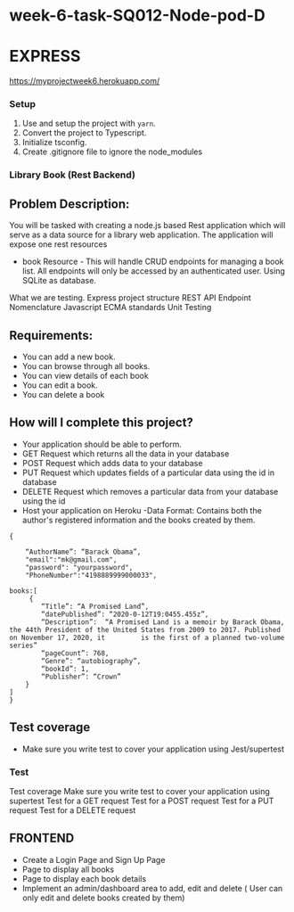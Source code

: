 # week-6-task-SQ012-Node-pod-D
# EXPRESS 

https://myprojectweek6.herokuapp.com/

### Setup
1. Use and setup the project with `yarn`.
2. Convert the project to Typescript.
3. Initialize tsconfig.
4. Create .gitignore file to ignore the node_modules

### Library Book (Rest Backend)

## Problem Description:

You will be tasked with creating a node.js based Rest application which will serve as a data source for a library web application. The application will expose one rest resources
* book Resource - This will handle CRUD endpoints for managing a book list. All endpoints will only be accessed by an authenticated user.
Using SQLite as database.

What we are testing.
Express project structure
REST API Endpoint Nomenclature
Javascript ECMA standards
Unit Testing

## Requirements:

- You can add a new book.
- You can browse through all books.
- You can view details of each book
- You can edit a book.
- You can delete a book



## How will I complete this project?
- Your application should be able to perform.
- GET Request which returns all the data in your database 
- POST Request which adds data to your database
- PUT Request which updates fields of a particular data using the id in database
- DELETE Request which removes a particular data from your database using the id
- Host your application on Heroku
-Data Format: Contains both the author's registered information and the books created by them.

```
{

    “AuthorName”: “Barack Obama”,
    "email":"mk@gmail.com",
    "password": "yourpassword",
    "PhoneNumber":"4198889999000033",
  
books:[
     {
        “Title”: “A Promised Land”,
        “datePublished”: “2020-0-12T19:0455.455z”,
        “Description”:  “A Promised Land is a memoir by Barack Obama, the 44th President of the United States from 2009 to 2017. Published on November 17, 2020, it         is the first of a planned two-volume series”
        “pageCount”: 768,
        “Genre”: “autobiography”,
        “bookId”: 1,
        “Publisher”: “Crown”
    }
]
}

```
## Test coverage
- Make sure you write test to cover your application using Jest/supertest

### Test
Test coverage
Make sure you write test to cover your application using supertest
Test for a GET request
Test for a POST request
Test for a PUT request
Test for a DELETE request


## FRONTEND
- Create a Login Page and Sign Up Page
- Page to display all books
- Page to display each book details
- Implement an admin/dashboard area to add, edit and delete ( User can only edit and delete books created by them)
